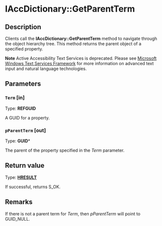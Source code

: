# IAccDictionary::GetParentTerm

## Description

Clients call the **IAccDictionary::GetParentTerm** method to navigate through the object hierarchy tree. This method returns the parent object of a specified property.

**Note** Active Accessibility Text Services is deprecated. Please see
[Microsoft Windows Text Services Framework](https://learn.microsoft.com/windows/win32/tsf/text-services-framework) for more information on advanced text input and natural language technologies.

## Parameters

### `Term` [in]

Type: **REFGUID**

A GUID for a property.

### `pParentTerm` [out]

Type: **GUID***

The parent of the property specified in the *Term* parameter.

## Return value

Type: **[HRESULT](https://learn.microsoft.com/windows/desktop/WinProg/windows-data-types)**

If successful, returns S_OK.

## Remarks

If there is not a parent term for *Term*, then *pParentTerm* will point to GUID_NULL.